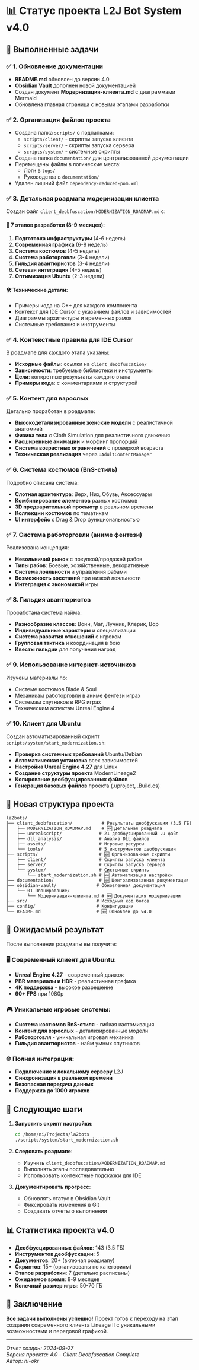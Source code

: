 # 📊 Статус проекта L2J Bot System v4.0

## 🎯 Выполненные задачи

### ✅ 1. Обновление документации
- **README.md** обновлен до версии 4.0
- **Obsidian Vault** дополнен новой документацией
- Создан документ **Модернизация-клиента.md** с диаграммами Mermaid
- Обновлена главная страница с новыми этапами разработки

### ✅ 2. Организация файлов проекта
- Создана папка `scripts/` с подпапками:
  - `scripts/client/` - скрипты запуска клиента
  - `scripts/server/` - скрипты запуска сервера  
  - `scripts/system/` - системные скрипты
- Создана папка `documentation/` для централизованной документации
- Перемещены файлы в логические места:
  - Логи в `logs/`
  - Руководства в `documentation/`
- Удален лишний файл `dependency-reduced-pom.xml`

### ✅ 3. Детальная роадмапа модернизации клиента
Создан файл `client_deobfuscation/MODERNIZATION_ROADMAP.md` с:

#### 📅 7 этапов разработки (8-9 месяцев):
1. **Подготовка инфраструктуры** (4-6 недель)
2. **Современная графика** (6-8 недель) 
3. **Система костюмов** (4-5 недель)
4. **Система работорговли** (3-4 недели)
5. **Гильдия авантюристов** (3-4 недели)
6. **Сетевая интеграция** (4-5 недель)
7. **Оптимизация Ubuntu** (2-3 недели)

#### 🛠️ Технические детали:
- Примеры кода на C++ для каждого компонента
- Контекст для IDE Cursor с указанием файлов и зависимостей
- Диаграммы архитектуры и временных рамок
- Системные требования и инструменты

### ✅ 4. Контекстные правила для IDE Cursor
В роадмапе для каждого этапа указаны:
- **Исходные файлы**: ссылки на `client_deobfuscation/`
- **Зависимости**: требуемые библиотеки и инструменты
- **Цели**: конкретные результаты каждого этапа
- **Примеры кода**: с комментариями и структурой

### ✅ 5. Контент для взрослых
Детально проработан в роадмапе:
- **Высокодетализированные женские модели** с реалистичной анатомией
- **Физика тела** с Cloth Simulation для реалистичного движения
- **Расширенные анимации** и морфинг пропорций
- **Система возрастных ограничений** с проверкой возраста
- **Техническая реализация** через `UAdultContentManager`

### ✅ 6. Система костюмов (BnS-стиль)
Подробно описана система:
- **Слотная архитектура**: Верх, Низ, Обувь, Аксессуары
- **Комбинирование элементов** разных костюмов
- **3D предварительный просмотр** в реальном времени
- **Коллекции костюмов** по тематикам
- **UI интерфейс** с Drag & Drop функциональностью

### ✅ 7. Система работорговли (аниме фентези)
Реализована концепция:
- **Невольничий рынок** с покупкой/продажей рабов
- **Типы рабов**: Боевые, хозяйственные, декоративные
- **Система лояльности** и управления рабами
- **Возможность восстаний** при низкой лояльности
- **Интеграция с экономикой** игры

### ✅ 8. Гильдия авантюристов
Проработана система найма:
- **Разнообразие классов**: Воин, Маг, Лучник, Клерик, Вор
- **Индивидуальные характеры** и специализации
- **Система развития отношений** с игроком
- **Групповая тактика** и координация в бою
- **Квесты гильдии** для получения наград

### ✅ 9. Использование интернет-источников
Изучены материалы по:
- Системе костюмов Blade & Soul
- Механикам работорговли в аниме фентези играх
- Системам спутников в RPG играх
- Техническим аспектам Unreal Engine 4

### ✅ 10. Клиент для Ubuntu
Создан автоматизированный скрипт `scripts/system/start_modernization.sh`:
- **Проверка системных требований** Ubuntu/Debian
- **Автоматическая установка** всех зависимостей
- **Настройка Unreal Engine 4.27** для Linux
- **Создание структуры проекта** ModernLineage2
- **Копирование деобфусцированных файлов**
- **Генерация базовых файлов** проекта (.uproject, .Build.cs)

## 📁 Новая структура проекта

```
la2bots/
├── client_deobfuscation/           # Результаты деобфускации (3.5 ГБ)
│   ├── MODERNIZATION_ROADMAP.md    # 🆕 Детальная роадмапа
│   ├── unrealscript/              # 21 деобфусцированный .u файл
│   ├── dll_analysis/              # Анализ DLL файлов
│   ├── assets/                    # Игровые ресурсы
│   └── tools/                     # 5 инструментов деобфускации
├── scripts/                       # 🆕 Организованные скрипты
│   ├── client/                    # Скрипты запуска клиента
│   ├── server/                    # Скрипты запуска сервера
│   └── system/                    # Системные скрипты
│       └── start_modernization.sh # 🆕 Автоматизация настройки
├── documentation/                 # 🆕 Централизованная документация
├── obsidian-vault/               # Обновленная документация
│   └── 01-Планирование/
│       └── Модернизация-клиента.md # 🆕 Документация модернизации
├── src/                          # Исходный код ботов
├── config/                       # Конфигурации
└── README.md                     # 🆕 Обновлен до v4.0
```

## 🎯 Ожидаемый результат

После выполнения роадмапы вы получите:

### 🖥️ Современный клиент для Ubuntu:
- **Unreal Engine 4.27** - современный движок
- **PBR материалы и HDR** - реалистичная графика
- **4K поддержка** - высокое разрешение
- **60+ FPS** при 1080p

### 🎮 Уникальные игровые системы:
- **Система костюмов BnS-стиля** - гибкая кастомизация
- **Контент для взрослых** - детализированные модели
- **Работорговля** - уникальная игровая механика
- **Гильдия авантюристов** - найм умных спутников

### 🌐 Полная интеграция:
- **Подключение к локальному серверу** L2J
- **Синхронизация в реальном времени**
- **Безопасная передача данных**
- **Поддержка до 1000 игроков**

## 🚀 Следующие шаги

1. **Запустить скрипт настройки**:
   ```bash
   cd /home/ni/Projects/la2bots
   ./scripts/system/start_modernization.sh
   ```

2. **Следовать роадмапе**:
   - Изучить `client_deobfuscation/MODERNIZATION_ROADMAP.md`
   - Выполнять этапы последовательно
   - Использовать контекстные подсказки для IDE

3. **Документировать прогресс**:
   - Обновлять статус в Obsidian Vault
   - Фиксировать изменения в Git
   - Создавать отчеты о выполнении

## 📊 Статистика проекта v4.0

- **Деобфусцированных файлов**: 143 (3.5 ГБ)
- **Инструментов деобфускации**: 5
- **Документов**: 20+ (включая роадмапу)
- **Скриптов**: 15+ (организованы по категориям)
- **Этапов разработки**: 7 (детально расписаны)
- **Ожидаемое время**: 8-9 месяцев
- **Конечный размер игры**: 50-70 ГБ

## 🎉 Заключение

**Все задачи выполнены успешно!** Проект готов к переходу на этап создания современного клиента Lineage II с уникальными возможностями и передовой графикой.

---

*Отчет создан: 2024-09-27*  
*Версия проекта: 4.0 - Client Deobfuscation Complete*  
*Автор: ni-okr*
